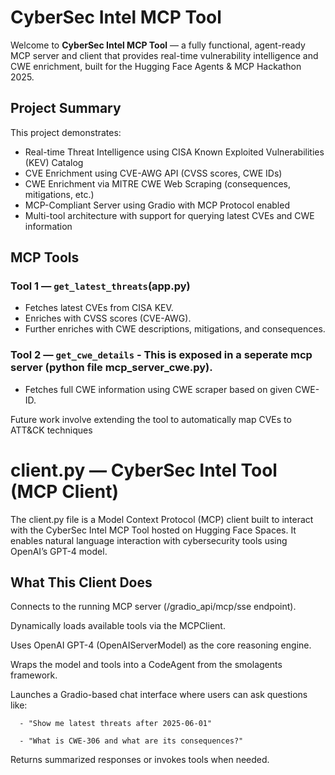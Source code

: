 # CyberSec Intel MCP Tool

Welcome to **CyberSec Intel MCP Tool** — a fully functional, agent-ready MCP server and client that provides real-time vulnerability intelligence and CWE enrichment, built for the Hugging Face Agents & MCP Hackathon 2025.


## Project Summary

This project demonstrates:

- Real-time Threat Intelligence using CISA Known Exploited Vulnerabilities (KEV) Catalog
- CVE Enrichment using CVE-AWG API (CVSS scores, CWE IDs)
- CWE Enrichment via MITRE CWE Web Scraping (consequences, mitigations, etc.)
- MCP-Compliant Server using Gradio with MCP Protocol enabled
- Multi-tool architecture with support for querying latest CVEs and CWE information

## MCP Tools

### Tool 1 — `get_latest_threats`(app.py)
- Fetches latest CVEs from CISA KEV.
- Enriches with CVSS scores (CVE-AWG).
- Further enriches with CWE descriptions, mitigations, and consequences.

### Tool 2 — `get_cwe_details` - This is exposed in a seperate mcp server (python file mcp_server_cwe.py).
- Fetches full CWE information using CWE scraper based on given CWE-ID.

Future work involve extending the tool to automatically map CVEs to ATT&CK techniques

# client.py — CyberSec Intel Tool (MCP Client)
The client.py file is a Model Context Protocol (MCP) client built to interact with the CyberSec Intel MCP Tool hosted on Hugging Face Spaces. It enables natural language interaction with cybersecurity tools using OpenAI’s GPT-4 model.

## What This Client Does
Connects to the running MCP server (/gradio_api/mcp/sse endpoint).

Dynamically loads available tools via the MCPClient.

Uses OpenAI GPT-4 (OpenAIServerModel) as the core reasoning engine.

Wraps the model and tools into a CodeAgent from the smolagents framework.

Launches a Gradio-based chat interface where users can ask questions like:

      - "Show me latest threats after 2025-06-01"
      
      - "What is CWE-306 and what are its consequences?"

Returns summarized responses or invokes tools when needed.
